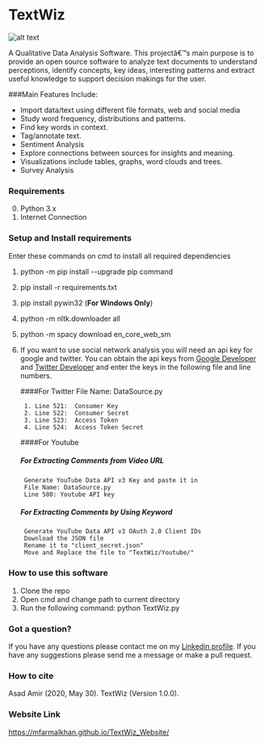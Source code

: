 # TextWiz

![alt text](venv/Images/TextWizLogo.ico)

A Qualitative Data Analysis Software. This projectâ€™s main purpose is to provide an open source software to analyze text documents to understand perceptions, identify concepts, key ideas, interesting patterns and extract useful knowledge to support decision makings for the user.

###Main Features Include:

- Import data/text using different file formats, web and social media
- Study word frequency, distributions and patterns.
- Find key words in context.
- Tag/annotate text.
- Sentiment Analysis
- Explore connections between sources for insights and meaning.
- Visualizations include tables, graphs, word clouds and trees.
- Survey Analysis

### Requirements
0. Python 3.x
1. Internet Connection

### Setup and Install requirements
Enter these commands on cmd to install all required dependencies
 
1. python -m pip install --upgrade pip command
2. pip install -r requirements.txt 
3. pip install pywin32 (**For Windows Only**)
4. python -m nltk.downloader all
5. python -m spacy download en_core_web_sm
   
6. If you want to use social network analysis you will need an api key for google and twitter. You can obtain the api keys from <a href = "https://console.developers.google.com/projectselector2/apis/dashboard">Google Developer</a> and <a href = "https://developer.twitter.com/en">Twitter Developer</a> and enter the keys in the following file and line numbers.

    ####For Twitter
        File Name: DataSource.py

        1. Line 521:  Consumer Key
        2. Line 522:  Consumer Secret
        3. Line 523:  Access Token
        4. Line 524:  Access Token Secret 

    ####For Youtube
    ##### For Extracting Comments from Video URL    
        Generate YouTube Data API v3 Key and paste it in
        File Name: DataSource.py
        Line 580: Youtube API key
    
    ##### For Extracting Comments by Using Keyword
        Generate YouTube Data API v3 OAuth 2.0 Client IDs
        Download the JSON file  
        Rename it to "client_secret.json" 
        Move and Replace the file to "TextWiz/Youtube/" 
        
    
### How to use this software
1. Clone the repo
2. Open cmd and change path to current directory
3. Run the following command:
	python TextWiz.py


### Got a question?
If you have any questions please contact me on my <a href = "https://www.linkedin.com/in/asad-amir-9a1862171/">Linkedin profile</a>. 
If you have any suggestions please send me a message or make a pull request.

### How to cite 
Asad Amir (2020, May 30). TextWiz (Version 1.0.0). 

### Website Link
https://mfarmalkhan.github.io/TextWiz_Website/
